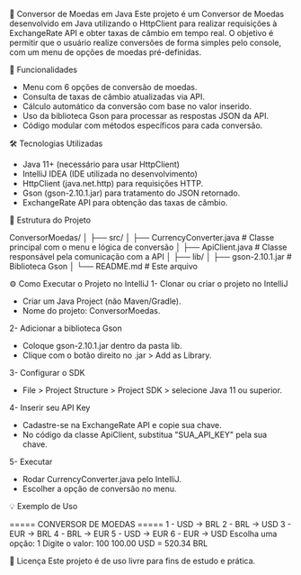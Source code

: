 💱 Conversor de Moedas em Java
Este projeto é um Conversor de Moedas desenvolvido em Java utilizando o HttpClient para realizar requisições à ExchangeRate API e obter taxas de câmbio em tempo real.
O objetivo é permitir que o usuário realize conversões de forma simples pelo console, com um menu de opções de moedas pré-definidas.

📌 Funcionalidades
- Menu com 6 opções de conversão de moedas.
- Consulta de taxas de câmbio atualizadas via API.
- Cálculo automático da conversão com base no valor inserido.
- Uso da biblioteca Gson para processar as respostas JSON da API.
- Código modular com métodos específicos para cada conversão.

🛠️ Tecnologias Utilizadas
- Java 11+ (necessário para usar HttpClient)
- IntelliJ IDEA (IDE utilizada no desenvolvimento)
- HttpClient (java.net.http) para requisições HTTP.
- Gson (gson-2.10.1.jar) para tratamento do JSON retornado.
- ExchangeRate API para obtenção das taxas de câmbio.

📂 Estrutura do Projeto

ConversorMoedas/
│
├── src/
│   ├── CurrencyConverter.java   # Classe principal com o menu e lógica de conversão
│   ├── ApiClient.java           # Classe responsável pela comunicação com a API
│
├── lib/
│   ├── gson-2.10.1.jar          # Biblioteca Gson
│
└── README.md                    # Este arquivo

⚙️ Como Executar o Projeto no IntelliJ
1- Clonar ou criar o projeto no IntelliJ
 * Criar um Java Project (não Maven/Gradle).
 * Nome do projeto: ConversorMoedas.

2- Adicionar a biblioteca Gson
 * Coloque gson-2.10.1.jar dentro da pasta lib.
 * Clique com o botão direito no .jar > Add as Library.

3- Configurar o SDK
 * File > Project Structure > Project SDK > selecione Java 11 ou superior.

4- Inserir seu API Key
 * Cadastre-se na ExchangeRate API e copie sua chave.
 * No código da classe ApiClient, substitua "SUA_API_KEY" pela sua chave.

5- Executar
 * Rodar CurrencyConverter.java pelo IntelliJ.
 * Escolher a opção de conversão no menu.

💡 Exemplo de Uso

===== CONVERSOR DE MOEDAS =====
1 - USD → BRL
2 - BRL → USD
3 - EUR → BRL
4 - BRL → EUR
5 - USD → EUR
6 - EUR → USD
Escolha uma opção: 1
Digite o valor: 100
100.00 USD = 520.34 BRL

📜 Licença
Este projeto é de uso livre para fins de estudo e prática.
